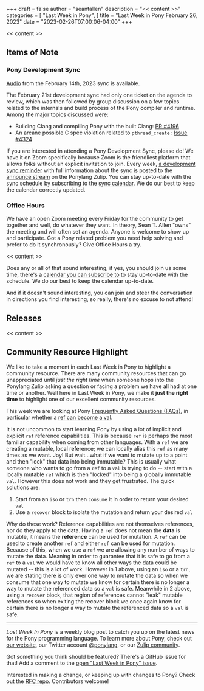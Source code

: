 +++
draft = false
author = "seantallen"
description = "<< content >>"
categories = [
    "Last Week in Pony",
]
title = "Last Week in Pony February 26, 2023"
date = "2023-02-26T07:00:06-04:00"
+++

<< content >>

<!--more-->

## Items of Note

### Pony Development Sync

[Audio](https://sync-recordings.ponylang.io/r/2023_02_21.m4a) from the February 14th, 2023 sync is available.

The February 21st development sync had only one ticket on the agenda to review, which was then followed by group discussion on a few topics related to the internals and build process of the Pony compiler and runtime. Among the major topics discussed were:

- Building Clang and compiling Pony with the built Clang: [PR #4196](https://github.com/ponylang/ponyc/pull/4196)
- An arcane possible C spec violation related to `pthread_create:` [Issue #4324](https://github.com/ponylang/ponyc/issues/4324)

If you are interested in attending a Pony Development Sync, please do! We have it on Zoom specifically because Zoom is the friendliest platform that allows folks without an explicit invitation to join. Every week, [a development sync reminder](https://ponylang.zulipchat.com/#narrow/stream/189932-announce/topic/Sync.20Reminder) with full information about the sync is posted to the [announce stream](https://ponylang.zulipchat.com/#narrow/stream/189932-announce) on the Ponylang Zulip. You can stay up-to-date with the sync schedule by subscribing to the [sync calendar](https://calendar.google.com/calendar/ical/59jcru6f50mrpqbm7em4iclnkk%40group.calendar.google.com/public/basic.ics). We do our best to keep the calendar correctly updated.

### Office Hours

We have an open Zoom meeting every Friday for the community to get together and well, do whatever they want. In theory, Sean T. Allen "owns" the meeting and will often set an agenda. Anyone is welcome to show up and participate. Got a Pony related problem you need help solving and prefer to do it synchronously? Give Office Hours a try.

<< content >>

Does any or all of that sound interesting, if yes, you should join us some time, there's a [calendar you can subscribe to](https://calendar.google.com/calendar/ical/4465e68ae24131ae00461a40893f2637a2c9ac510e311a44ff78680e2f183ce3%40group.calendar.google.com/public/basic.ics) to stay up-to-date with the schedule. We do our best to keep the calendar up-to-date.

And if it doesn't sound interesting, you can join and steer the conversation in directions you find interesting, so really, there's no excuse to not attend!

## Releases

<< content >>

## Community Resource Highlight

We like to take a moment in each Last Week in Pony to highlight a community resource. There are many community resources that can go unappreciated until _just the right time_ when someone hops into the Ponylang Zulip asking a question or facing a problem we have all had at one time or another. Well here in Last Week in Pony, we make it **just the right time** to highlight one of our excellent community resources.

This week we are looking at Pony [Frequently Asked Questions (FAQs)](https://www.ponylang.io/faq/), in particular whether a [ref can become a val](https://www.ponylang.io/faq/#ref-to-val).

It is not uncommon to start learning Pony by using a lot of implicit and explicit `ref` reference capabilities. This is because `ref` is perhaps the most familiar capability when coming from other languages. With a `ref` we are creating a mutable, local reference; we can locally alias this `ref` as many times as we want. Joy! But wait...what if we want to mutate up to a point and then "lock" that data into being immutable? This is usually what someone who wants to go from a `ref` to a `val` is trying to do -- start with a locally mutable `ref` which is then "locked" into being a globally immutable `val`. However this does not work and they get frustrated. The quick solutions are: 

1. Start from an `iso` or `trn` then `consume` it in order to return your desired `val`
2. Use a `recover` block to isolate the mutation and return your desired `val`

Why do these work? Reference capabilities are not themselves references, nor do they apply to the data. Having a `ref` does not mean the **data** is mutable, it means the **reference** can be used for mutation. A `ref` can be used to create another `ref` and either `ref` can be used for mutation. Because of this, when we use a `ref` we are allowing any number of ways to mutate the data. Meaning in order to guarantee that it is safe to go from a `ref` to a `val` we would have to know all other ways the data could be mutated -- this is a lot of work. However in 1 above, using an `iso` or a `trn`, we are stating there is only ever one way to mutate the data so when we consume that one way to mutate we know for certain there is no longer a way to mutate the referenced data so a `val` is safe. Meanwhile in 2 above, using a `recover` block, that region of references cannot "leak" mutable references so when exiting the recover block we once again know for certain there is no longer a way to mutate the referenced data so a `val` is safe.

---

_Last Week In Pony_ is a weekly blog post to catch you up on the latest news for the Pony programming language. To learn more about Pony, check out [our website](https://ponylang.io), our Twitter account [@ponylang](https://twitter.com/ponylang), or our [Zulip community](https://ponylang.zulipchat.com).

Got something you think should be featured? There's a GitHub issue for that! Add a comment to the [open "Last Week in Pony" issue](https://github.com/ponylang/ponylang.github.io/issues?q=is%3Aissue+is%3Aopen+label%3Alast-week-in-pony).

Interested in making a change, or keeping up with changes to Pony? Check out the [RFC repo](https://github.com/ponylang/rfcs). Contributors welcome!
